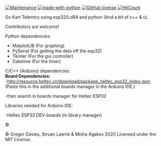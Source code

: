 [![Maintenance](https://img.shields.io/badge/Maintained%3F-yes-green.svg)](https://GitHub.com/Naereen/StrapDown.js/graphs/commit-activity) [![made-with-python](https://img.shields.io/badge/Made%20with-Python-1f425f.svg)](https://www.python.org/) [![GitHub license](https://img.shields.io/github/license/Naereen/StrapDown.js.svg)](https://github.com/Naereen/StrapDown.js/blob/master/LICENSE) [![HitCount](http://hits.dwyl.com/Gregor-Davies/Go-kart.svg)](http://hits.dwyl.com/Gregor-Davies/Go-kart)




Go Kart Telemtry using esp32/LoRA and python (And a bit of c++ & c).

Contributors are welcome!


Python dependencies:
- MatplotLIB (For graphing)
- PySerial (For getting the data off the esp32)
- Tkinter (For the gui controller)
- Datetime (For the timer)

C/C++ (Arduino) dependencies:                                                                                                                               
               **Board Dependencies:**                                                                                                                   
                -http://resource.heltec.cn/download/package_heltec_esp32_index.json (Paste this in the additional boards manager in the Arduino IDE.)

-then search in boards manager for Heltec ESP32

Libraries needed for Arduino IDE:

-Heltec ESP32 DEV-boards (in library manager)

©


© Gregor Davies, Struan Lawrie & Misha Agakov 2020 Licensed under the MIT License.
